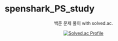 # spenshark_PS_study

<div align=center> 

백준 문제 풀이 with solved.ac. <br/>

[![Solved.ac Profile](http://mazassumnida.wtf/api/v2/generate_badge?boj=xzx01299)](https://solved.ac/xzx01299/)
</div>
